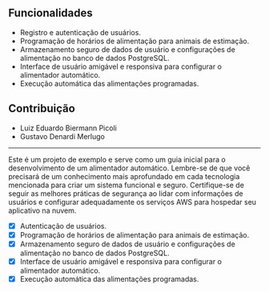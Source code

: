 ## Funcionalidades

- Registro e autenticação de usuários.
- Programação de horários de alimentação para animais de estimação.
- Armazenamento seguro de dados de usuário e configurações de alimentação no banco de dados PostgreSQL.
- Interface de usuário amigável e responsiva para configurar o alimentador automático.
- Execução automática das alimentações programadas.

## Contribuição

- Luiz Eduardo Biermann Picoli
- Gustavo Denardi Merlugo

---

Este é um projeto de exemplo e serve como um guia inicial para o desenvolvimento de um alimentador automático. Lembre-se de que você precisará de um conhecimento mais aprofundado em cada tecnologia mencionada para criar um sistema funcional e seguro. Certifique-se de seguir as melhores práticas de segurança ao lidar com informações de usuários e configurar adequadamente os serviços AWS para hospedar seu aplicativo na nuvem.
- [X] Autenticação de usuários.
- [X] Programação de horários de alimentação para animais de estimação.
- [X] Armazenamento seguro de dados de usuário e configurações de alimentação no banco de dados PostgreSQL.
- [X] Interface de usuário amigável e responsiva para configurar o alimentador automático.
- [X] Execução automática das alimentações programadas.
